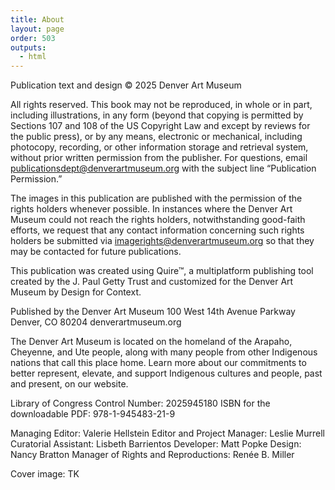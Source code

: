 ```yaml
---
title: About
layout: page
order: 503
outputs:
  - html
---
```


Publication text and design © 2025 Denver Art Museum

All rights reserved. This book may not be reproduced, in whole or in part, including illustrations, in any form (beyond that copying is permitted by Sections 107 and 108 of the US Copyright Law and except by reviews for the public press), or by any means, electronic or mechanical, including photocopy, recording, or other information storage and retrieval system, without prior written permission from the publisher. For questions, email publicationsdept@denverartmuseum.org with the subject line “Publication Permission.”

The images in this publication are published with the permission of the rights holders whenever possible. In instances where the Denver Art Museum could not reach the rights holders, notwithstanding good-faith efforts, we request that any contact information concerning such rights holders be submitted via imagerights@denverartmuseum.org so that they may be contacted for future publications.

This publication was created using Quire™, a multiplatform publishing tool created by the J. Paul Getty Trust and customized for the Denver Art Museum by Design for Context.

Published by the Denver Art Museum
100 West 14th Avenue Parkway
Denver, CO 80204
denverartmuseum.org

The Denver Art Museum is located on the homeland of the Arapaho, Cheyenne, and Ute people, along with many people from other Indigenous nations that call this place home. Learn more about our commitments to better represent, elevate, and support Indigenous cultures and people, past and present, on our website.

Library of Congress Control Number: 2025945180
ISBN for the downloadable PDF: 978-1-945483-21-9

Managing Editor: Valerie Hellstein
Editor and Project Manager: Leslie Murrell
Curatorial Assistant: Lisbeth Barrientos
Developer: Matt Popke
Design: Nancy Bratton
Manager of Rights and Reproductions: Renée B. Miller

Cover image: TK